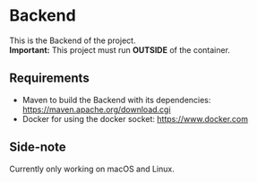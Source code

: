 # Backend

This is the Backend of the project.<br>
**Important:** This project must run **OUTSIDE** of the container.

## Requirements
- Maven to build the Backend with its dependencies: https://maven.apache.org/download.cgi
- Docker for using the docker socket: https://www.docker.com

## Side-note
Currently only working on macOS and Linux.
